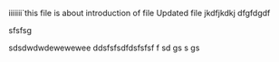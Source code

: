 iiiiiii`this file is about introduction of file
Updated file
jkdfjkdkj
dfgfdgdf

sfsfsg

sdsdwdwdewewewee
ddsfsfsdfdsfsfsf
f
sd
gs
s
gs
